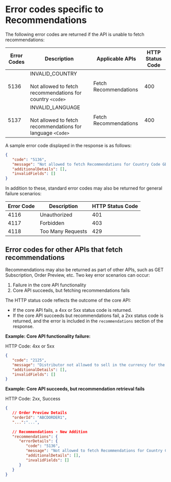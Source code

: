 # Error codes specific to Recommendations

The following error codes are returned if the API is unable to fetch recommendations:

|Error Codes | Description |Applicable APIs | HTTP Status Code |
|--|--|--|--|
|5136 |INVALID_COUNTRY <br /> <br />Not allowed to fetch recommendations for country  `<code>` |Fetch Recommendations  | 400 |
|5137|INVALID_LANGUAGE <br /> <br />Not allowed to fetch recommendations for language `<Code>` |Fetch Recommendations  | 400 |

A sample error code displayed in the response is as follows:

```json
{
   "code": "5136",
   "message": "Not allowed to fetch Recommendations for Country Code GB",
   "additionalDetails": [],
   "invalidFields": []
}
```

In addition to these, standard error codes may also be returned for general failure scenarios:

|Error Code | Description | HTTP Status Code|
|--|--|--|
|4116 |Unauthorized |401 |
|4117 |Forbidden |403 |
|4118 |Too Many Requests |429 |

## Error codes for other APIs that fetch recommendations

Recommendations may also be returned as part of other APIs, such as GET Subscription, Order Preview, etc. Two key error scenarios can occur:

1. Failure in the core API functionality
2. Core API succeeds, but fetching recommendations fails

The HTTP status code reflects the outcome of the core API:

- If the core API fails, a 4xx or 5xx status code is returned.
- If the core API succeeds but recommendations fail, a 2xx status code is returned, and the error is included in the `recommendations` section of the response.

**Example: Core API functionality failure:**

HTTP Code: 4xx or 5xx

```json
{
   "code": "2125",
   "message": "Distributor not allowed to sell in the currency for the region",
   "additionalDetails": [],
   "invalidFields": []
}
```

**Example: Core API succeeds, but recommendation retrieval fails**

HTTP Code: 2xx, Success

```json
{
   // Order Preview Details
   "orderId": "ABCDORDER1",
   "...":"...",
   
   // Recommendations - New Addition
   "recommendations": {
      "errorDetails": {
         "code": "5136",
         "message": "Not allowed to fetch Recommendations for Country Code GB",
         "additionalDetails": [],
         "invalidFields": []
      }
   }
}
```
